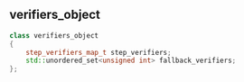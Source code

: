 ## verifiers_object

```cpp
class verifiers_object
{
    step_verifiers_map_t step_verifiers;
    std::unordered_set<unsigned int> fallback_verifiers;
};

```